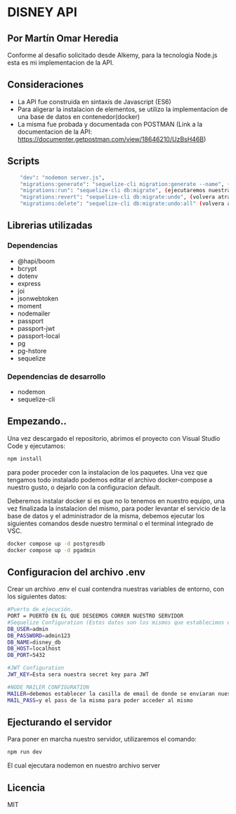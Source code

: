 # DISNEY API
## Por Martín Omar Heredia

Conforme al desafio solicitado desde Alkemy, para la tecnologia Node.js esta es mi implementacion de la API.

## Consideraciones

- La API fue construida en sintaxis de Javascript (ES6)
- Para aligerar la instalacion de elementos, se utilizo la implementacion de una base de datos en contenedor(docker)
- La misma fue probada y documentada con POSTMAN (Link a la documentacion de la API: https://documenter.getpostman.com/view/18646210/UzBsH46B)

## Scripts

```sh
    "dev": "nodemon server.js",
    "migrations:generate": "sequelize-cli migration:generate --name", (generaremos nuestras migraciones)
    "migrations:run": "sequelize-cli db:migrate", (ejecutaremos nuestras migraciones para poder verlas en nuestra base de datos)
    "migrations:revert": "sequelize-cli db:migrate:undo", (volvera atras en la ultima migracion)
    "migrations:delete": "sequelize-cli db:migrate:undo:all" (volvera atras todas las migraciones)
```

## Librerias utilizadas

### Dependencias
- @hapi/boom
- bcrypt
- dotenv
- express
- joi
- jsonwebtoken
- moment
- nodemailer
- passport
- passport-jwt
- passport-local
- pg
- pg-hstore
- sequelize

### Dependencias de desarrollo
- nodemon
- sequelize-cli

## Empezando..

Una vez descargado el repositorio, abrimos el proyecto con Visual Studio Code y ejecutamos:
```sh
npm install
```
para poder proceder con la instalacion de los paquetes.
Una vez que tengamos todo instalado podemos editar el archivo docker-compose a nuestro gusto, o dejarlo con la configuracion default.

Deberemos instalar docker si es que no lo tenemos en nuestro equipo, una vez finalizada la instalacion del mismo, para poder levantar el servicio de la base de datos y el administrador de la misma, debemos ejecutar los siguientes comandos desde nuestro terminal o el terminal integrado de VSC.

```sh
docker compose up -d postgresdb
docker compose up -d pgadmin
```

## Configuracion del archivo .env

Crear un archivo .env el cual contendra nuestras variables de entorno, con los siguientes datos:

```sh
#Puerto de ejecución.
PORT = PUERTO EN EL QUE DESEEMOS CORRER NUESTRO SERVIDOR
#Sequelize Configuration (Estos datos son los mismos que establecimos en el archivo docker-compose.yml)
DB_USER=admin
DB_PASSWORD=admin123
DB_NAME=disney_db
DB_HOST=localhost
DB_PORT=5432

#JWT Configuration
JWT_KEY=Esta sera nuestra secret key para JWT

#NODE MAILER CONFIGURATION
MAILER=debemos establecer la casilla de email de donde se enviaran nuestros correos
MAIL_PASS=y el pass de la misma para poder acceder al mismo
```
## Ejecturando el servidor

Para poner en marcha nuestro servidor, utilizaremos el comando:

```sh
npm run dev
```
El cual ejecutara nodemon en nuestro archivo server



## Licencia

MIT

